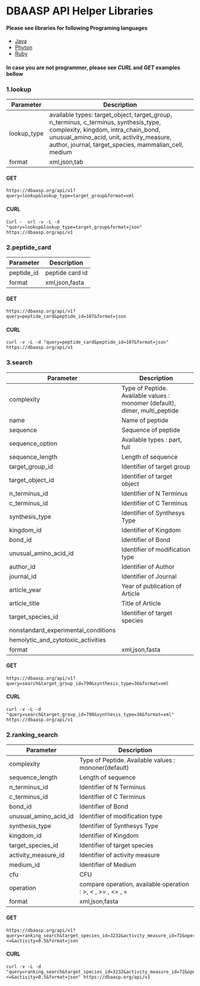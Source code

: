 
# DBAASP API Helper Libraries

#### Please see libraries for following Programing languages

* [Java](https://github.com/dbaasp/dbaasp_api_helper_libraries/blob/master/README-JAVA.md)
* [Phyton](https://github.com/dbaasp/dbaasp_api_helper_libraries/blob/master/README-PYTHON.md)
* [Ruby](https://github.com/dbaasp/dbaasp_api_helper_libraries/blob/master/README-RUBY.md)


#### In case you are not programmer, please see *CURL* and *GET* examples bellow


###  1.lookup 

| Parameter | Description |
| --- | --- |
| lookup_type | available types: target_object, target_group, n_terminus, c_terminus, synthesis_type, complexity, kingdom, intra_chain_bond, unusual_amino_acid, unit, activity_measure, author, journal, target_species, mammalian_cell, medium |
| format | xml,json,tab |


#### GET
```
https://dbaasp.org/api/v1?query=lookup&lookup_type=target_group&format=xml
```
#### CURL
```
Curl -  url -v -L -d "query=lookup&lookup_type=target_group&format=json" https://dbaasp.org/api/v1
```




###  2.peptide_card 

| Parameter | Description |
| --- | --- |
| peptide_id | peptide card id |
| format | xml,json,fasta |


#### GET
```
https://dbaasp.org/api/v1?query=peptide_card&peptide_id=107&format=json
```
#### CURL
```
curl -v -L -d "query=peptide_card&peptide_id=107&format=json" https://dbaasp.org/api/v1
```


### 3.search 

| Parameter | Description |
| --- | --- |
| complexity | Type of Peptide. Available values : monomer (default), dimer, multi_peptide |
| name | Name of peptide |
| sequence | Sequence of peptide |
| sequence_option | Available types : part, full |
| sequence_length | Length of sequence |
| target_group_id | Identifier of target group |
| target_object_id | Identifier of target object |
| n_terminus_id | Identifier of N Terminus |
| c_terminus_id | Identifier of C Terminus |
| synthesis_type | Identifier of Synthesys Type |
| kingdom_id | Identifier of Kingdom |
| bond_id | Identifier of Bond |
| unusual_amino_acid_id | Identifier of modification type |
| author_id | Identifier of Author |
| journal_id | Identifier of Journal |
| article_year | Year of publication of Article |
| article_title | Title of Article |
| target_species_id | Identifier of target species |
| nonstandard_experimental_conditions |  |
| hemolytic_and_cytotoxic_activities |  |
| format | xml,json,fasta |


#### GET
```
https://dbaasp.org/api/v1?query=search&target_group_id=790&synthesis_type=36&format=xml
```
#### CURL 
```
curl -v -L -d "query=search&target_group_id=790&synthesis_type=36&format=xml" https://dbaasp.org/api/v1
```


###  2.ranking_search 

| Parameter | Description |
| --- | --- |
| complexity | Type of Peptide. Available values : mononer(default) |
| sequence_length | Length of sequence |
| n_terminus_id | Identifier of N Terminus |
| c_terminus_id | Identifier of C Terminus |
| bond_id | Identifier of Bond |
| unusual_amino_acid_id | Identifier of modification type |
| synthesis_type | Identifier of Synthesys Type |
| kingdom_id | Identifier of Kingdom |
| target_species_id | Identifier of target species |
| activity_measure_id | Identifier of activity measure |
| medium_id | Identifier of Medium |
| cfu | CFU |
| operation | compare operation, available operation : >, < , >= , <= , = |
| format | xml,json,fasta |


#### GET
```
https://dbaasp.org/api/v1?query=ranking_search&target_species_id=3232&activity_measure_id=72&operation=<=&activity=0.5&format=json
```
#### CURL 
```
curl -v -L -d "query=ranking_search&target_species_id=3232&activity_measure_id=72&operation=<=&activity=0.5&format=json" https://dbaasp.org/api/v1
```

